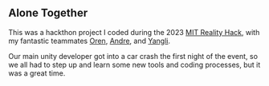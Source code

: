 ## Alone Together

This was a hackthon project I coded during the 2023 [MIT Reality Hack](https://www.mitrealityhack.com), with my fantastic teammates [Oren](https://www.linkedin.com/in/oren-nelson?miniProfileUrn=urn%3Ali%3Afs_miniProfile%3AACoAACbQadUBR4WR9HX2t6vlxkouKvmP6z4o60k&lipi=urn%3Ali%3Apage%3Ad_flagship3_search_srp_all%3BdFR7aq%2B5Ro%2B%2BoUXFTz%2FCRw%3D%3D), [Andre](https://www.linkedin.com/in/andre-benedito?miniProfileUrn=urn%3Ali%3Afs_miniProfile%3AACoAACzWX5kBwFUgHY7cdKIMK-eZBzW2XrlGxG4&lipi=urn%3Ali%3Apage%3Ad_flagship3_search_srp_all%3Bc5jSRiOKReeA78%2BuLyB2Jw%3D%3D), and [Yangli](https://www.linkedin.com/in/yangli-l-0829a08b?miniProfileUrn=urn%3Ali%3Afs_miniProfile%3AACoAABMwhmIBUdydImnNmwT_PNd5Pbxzd0aknLg&lipi=urn%3Ali%3Apage%3Ad_flagship3_search_srp_all%3BDhR%2FeSSSS8Wme%2FKieM%2B5xw%3D%3D).

Our main unity developer got into a car crash the first night of the event, so we all had to step up and learn some new tools and coding processes, but it was a
great time.
